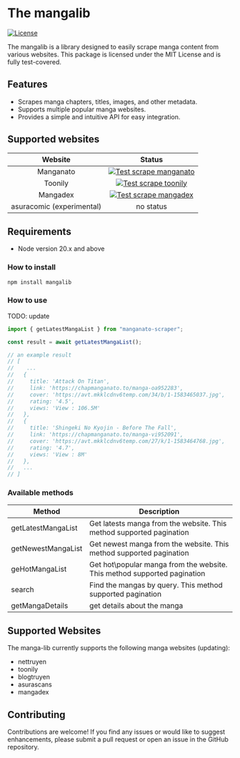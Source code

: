 # The mangalib

[![License](https://img.shields.io/badge/license-MIT-blue)](https://opensource.org/licenses/MIT)

The mangalib is a library designed to easily scrape manga content from various websites. This package is licensed under the MIT License and is fully test-covered.

## Features

- Scrapes manga chapters, titles, images, and other metadata.
- Supports multiple popular manga websites.
- Provides a simple and intuitive API for easy integration.

## Supported websites

|        **Website**        |                                                                                           **Status**                                                                                           |
| :-----------------------: | :--------------------------------------------------------------------------------------------------------------------------------------------------------------------------------------------: |
|         Manganato         | [![Test scrape manganato](https://github.com/AkioSarkiz/mangalib/actions/workflows/manganato-test.yml/badge.svg)](https://github.com/AkioSarkiz/mangalib/actions/workflows/manganato-test.yml) |
|          Toonily          |    [![Test scrape toonily](https://github.com/AkioSarkiz/mangalib/actions/workflows/toonily-test.yml/badge.svg)](https://github.com/AkioSarkiz/mangalib/actions/workflows/toonily-test.yml)    |
|         Mangadex          |  [![Test scrape mangadex](https://github.com/AkioSarkiz/mangalib/actions/workflows/mangadex-test.yml/badge.svg)](https://github.com/AkioSarkiz/mangalib/actions/workflows/mangadex-test.yml)   |
| asuracomic (experimental) |                                                                                           no status                                                                                            |

## Requirements

- Node version 20.x and above

### How to install

```bash
npm install mangalib
```

### How to use

TODO: update

```typescript
import { getLatestMangaList } from "manganato-scraper";

const result = await getLatestMangaList();

// an example result
// [
//    ...
//   {
//     title: 'Attack On Titan',
//     link: 'https://chapmanganato.to/manga-oa952283',
//     cover: 'https://avt.mkklcdnv6temp.com/34/b/1-1583465037.jpg',
//     rating: '4.5',
//     views: 'View : 106.5M'
//   },
//   {
//     title: 'Shingeki No Kyojin - Before The Fall',
//     link: 'https://chapmanganato.to/manga-vi952091',
//     cover: 'https://avt.mkklcdnv6temp.com/27/k/1-1583464768.jpg',
//     rating: '4.7',
//     views: 'View : 8M'
//   },
//   ...
// ]
```

### Available methods

| Method             | Description                                                              |
| ------------------ | ------------------------------------------------------------------------ |
| getLatestMangaList | Get latests manga from the website. This method supported pagination     |
| getNewestMangaList | Get newest manga from the website. This method supported pagination      |
| geHotMangaList     | Get hot\popular manga from the website. This method supported pagination |
| search             | Find the mangas by query. This method supported pagination               |
| getMangaDetails    | get details about the manga                                              |

## Supported Websites

The manga-lib currently supports the following manga websites (updating):

- nettruyen
- toonily
- blogtruyen
- asurascans
- mangadex

## Contributing

Contributions are welcome! If you find any issues or would like to suggest enhancements, please submit a pull request or open an issue in the GitHub repository.
